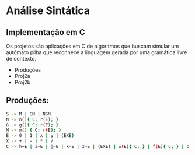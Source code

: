 # Análise Sintática
## Implementação em C

Os projetos são aplicações em C de algoritmos que buscam simular um autômato pilha que reconhece a linguagem gerada por uma gramática livre de contexto.

- Produções
- Proj2a
- Proj2b

## Produções:

```sh
S -> M | GM | NGM
N -> n(){ C; r(E); }
G -> g(){ C; r(E); }
M -> m() { C; r(E); }
E -> 0 | 1 | x | y | (EXE)
X -> + | - | * | /
C -> h=E | i=E | j=E | k=E | z=E | (EXE) | w(E){ C; } | f(E){ C; } | o(E;E;E){ C; }
```